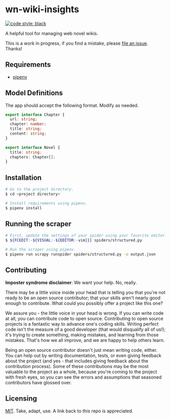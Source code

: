 # wn-wiki-insights

[![code style: black](https://img.shields.io/badge/code%20style-black-000000.svg)](https://github.com/ambv/black)

A helpful tool for managing web novel wikis.

This is a work in progress, if you find a mistake, please [file an issue](https://github.com/njncalub/wn-wiki-insights/issues). Thanks!

## Requirements

- [pipenv](https://github.com/pypa/pipenv)

## Model Definitions

The app should accept the following format. Modify as needed.

```typescript
export interface Chapter {
  url: string;
  chapter: number;
  title: string;
  content: string;
}

export interface Novel {
  title: string;
  chapters: Chapter[];
}
```

## Installation

```bash
# Go to the project directory.
$ cd <project directory>

# Install requirements using pipenv.
$ pipenv install
```

## Running the scraper

```bash
# First, update the settings of your spider using your favorite editor.
$ ${FCEDIT:-${VISUAL:-${EDITOR:-vim}}} spiders/structured.py

# Run the scraper using pipenv.
$ pipenv run scrapy runspider spiders/structured.py -o output.json
```

## Contributing

**Imposter syndrome disclaimer**: We want your help. No, really.

There may be a little voice inside your head that is telling you that you're not ready to be an open source contributor; that your skills aren't nearly good enough to contribute. What could you possibly offer a project like this one?

We assure you - the little voice in your head is wrong. If you can write code at all, you can contribute code to open source. Contributing to open source projects is a fantastic way to advance one's coding skills. Writing perfect code isn't the measure of a good developer (that would disqualify all of us!); it's trying to create something, making mistakes, and learning from those mistakes. That's how we all improve, and we are happy to help others learn.

Being an open source contributor doesn't just mean writing code, either. You can help out by writing documentation, tests, or even giving feedback about the project (and yes - that includes giving feedback about the contribution process). Some of these contributions may be the most valuable to the project as a whole, because you're coming to the project with fresh eyes, so you can see the errors and assumptions that seasoned contributors have glossed over.

## Licensing

[MIT](./LICENSE). Take, adapt, use. A link back to this repo is appreciated.
